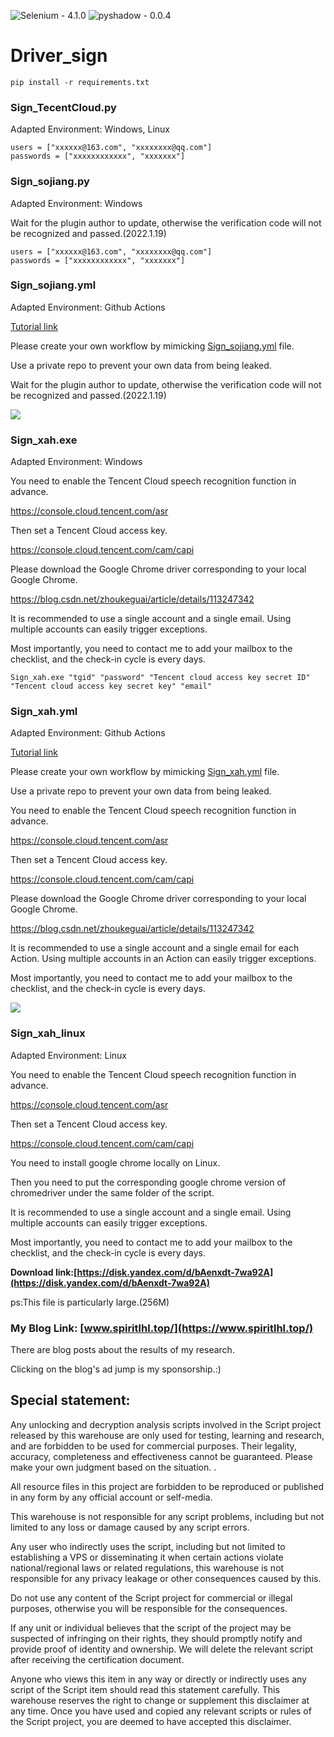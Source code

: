 ![Selenium - 4.1.0](https://img.shields.io/static/v1?label=Selenium&message=4.1.0&color=success&logo=Selenium)
![pyshadow - 0.0.4](https://img.shields.io/static/v1?label=pyshadow&message=0.0.4&color=success&logo=pyshadow)

# Driver_sign 

```
pip install -r requirements.txt
```

### Sign_TecentCloud.py

Adapted Environment: Windows, Linux

```
users = ["xxxxxx@163.com", "xxxxxxxx@qq.com"]
passwords = ["xxxxxxxxxxxx", "xxxxxxx"]
```

### Sign_sojiang.py

Adapted Environment: Windows

Wait for the plugin author to update, otherwise the verification code will not be recognized and passed.(2022.1.19)

```
users = ["xxxxxx@163.com", "xxxxxxxx@qq.com"]
passwords = ["xxxxxxxxxxxx", "xxxxxxx"]
```

### Sign_sojiang.yml

Adapted Environment: Github Actions

[Tutorial link](https://lo-victoria.com/github-actions-101-creating-your-first-workflow#Create%20your%20First%20Workflow)

Please create your own workflow by mimicking [Sign_sojiang.yml](https://github.com/spiritLHL/Driver_sign/blob/master/Sign_sojiang.yml) file.

Use a private repo to prevent your own data from being leaked.

Wait for the plugin author to update, otherwise the verification code will not be recognized and passed.(2022.1.19)

![](https://cdn.jsdelivr.net/gh/spiritLHL/tuchuang@master/QQ%E5%9B%BE%E7%89%8720220110164439.png)

### Sign_xah.exe

Adapted Environment: Windows

You need to enable the Tencent Cloud speech recognition function in advance.

https://console.cloud.tencent.com/asr

Then set a Tencent Cloud access key.

https://console.cloud.tencent.com/cam/capi

Please download the Google Chrome driver corresponding to your local Google Chrome.

https://blog.csdn.net/zhoukeguai/article/details/113247342

It is recommended to use a single account and a single email. Using multiple accounts can easily trigger exceptions.

Most importantly, you need to contact me to add your mailbox to the checklist, and the check-in cycle is every days.

```
Sign_xah.exe "tgid" "password" "Tencent cloud access key secret ID" "Tencent cloud access key secret key" "email"
```

### Sign_xah.yml

Adapted Environment: Github Actions

[Tutorial link](https://lo-victoria.com/github-actions-101-creating-your-first-workflow#Create%20your%20First%20Workflow)

Please create your own workflow by mimicking [Sign_xah.yml](https://github.com/spiritLHL/Driver_sign/blob/master/Sign_xah.yml) file.

Use a private repo to prevent your own data from being leaked.

You need to enable the Tencent Cloud speech recognition function in advance.

https://console.cloud.tencent.com/asr

Then set a Tencent Cloud access key.

https://console.cloud.tencent.com/cam/capi

Please download the Google Chrome driver corresponding to your local Google Chrome.

https://blog.csdn.net/zhoukeguai/article/details/113247342

It is recommended to use a single account and a single email for each Action. Using multiple accounts in an Action can easily trigger exceptions.

Most importantly, you need to contact me to add your mailbox to the checklist, and the check-in cycle is every days.

![](https://cdn.jsdelivr.net/gh/spiritLHL/tuchuang@master/xah.png)

### Sign_xah_linux

Adapted Environment: Linux

You need to enable the Tencent Cloud speech recognition function in advance.

https://console.cloud.tencent.com/asr

Then set a Tencent Cloud access key.

https://console.cloud.tencent.com/cam/capi

You need to install google chrome locally on Linux.

Then you need to put the corresponding google chrome version of chromedriver under the same folder of the script.

It is recommended to use a single account and a single email. Using multiple accounts can easily trigger exceptions.

Most importantly, you need to contact me to add your mailbox to the checklist, and the check-in cycle is every days.

**Download link:[https://disk.yandex.com/d/bAenxdt-7wa92A](https://disk.yandex.com/d/bAenxdt-7wa92A)**

ps:This file is particularly large.(256M)

### My Blog Link: [www.spiritlhl.top/](https://www.spiritlhl.top/)

There are blog posts about the results of my research.

Clicking on the blog's ad jump is my sponsorship.:)

## Special statement:

Any unlocking and decryption analysis scripts involved in the Script project released by this warehouse are only used for testing, learning and research, and are forbidden to be used for commercial purposes. Their legality, accuracy, completeness and effectiveness cannot be guaranteed. Please make your own judgment based on the situation. .

All resource files in this project are forbidden to be reproduced or published in any form by any official account or self-media.

This warehouse is not responsible for any script problems, including but not limited to any loss or damage caused by any script errors.

Any user who indirectly uses the script, including but not limited to establishing a VPS or disseminating it when certain actions violate national/regional laws or related regulations, this warehouse is not responsible for any privacy leakage or other consequences caused by this.

Do not use any content of the Script project for commercial or illegal purposes, otherwise you will be responsible for the consequences.

If any unit or individual believes that the script of the project may be suspected of infringing on their rights, they should promptly notify and provide proof of identity and ownership. We will delete the relevant script after receiving the certification document.

Anyone who views this item in any way or directly or indirectly uses any script of the Script item should read this statement carefully. This warehouse reserves the right to change or supplement this disclaimer at any time. Once you have used and copied any relevant scripts or rules of the Script project, you are deemed to have accepted this disclaimer.
